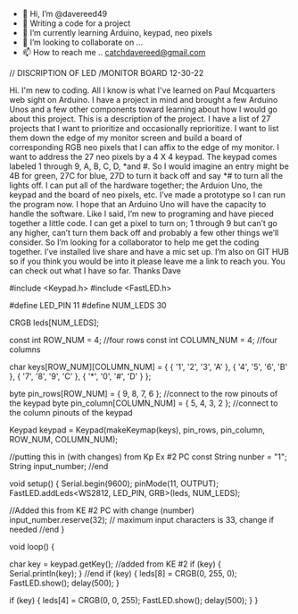 - 👋 Hi, I’m @davereed49
- 👀 Writing a code for a project
- 🌱 I’m currently learning Arduino, keypad, neo pixels
- 💞️ I’m looking to collaborate on ...
- 📫 How to reach me .. catchdavereed@gmail.com

<!---
davereed49/davereed49 is a ✨ special ✨ repository because its `README.md` (this file) appears on your GitHub profile.
You can click the Preview link to take a look at your changes.
--->
//                           DISCRIPTION OF LED /MONITOR BOARD                           12-30-22

Hi. I'm new to coding. All I know is what I've learned on Paul Mcquarters web sight on Arduino. I have a project in mind and brought a few Arduino Unos and a few other components toward learning about how I would go about this project.
This is a description of the project. I have a list of 27 projects that I want to prioritize and occasionally reprioritize. I want to list them down the edge of my monitor screen and build a board of corresponding RGB neo pixels that I can affix to the edge of my monitor. I want to address the 27 neo pixels by a 4 X 4 keypad. The keypad comes labeled 1 through 9, A, B, C, D, *and #. So I would imagine an entry might be 4B for green, 27C for blue, 27D to turn it back off and say *# to turn all the lights off.
I can put all of the hardware together; the Arduion Uno, the keypad and the board of neo pixels, etc. I’ve made a prototype so I can run the program now. I hope that an Arduino Uno will have the capacity to handle the software.
Like I said, I’m new to programing and have pieced together a little code. I can get a pixel to turn on; 1 through 9 but can’t go any higher, can’t turn them back off and probably a few other things we’ll consider.
So I’m looking for a collaborator to help me get the coding together.
I’ve installed live share and have a mic set up. I’m also on GIT HUB so if you think you would be into it please leave me a link to reach you.
You can check out what I have so far.   Thanks    Dave



#include <Keypad.h>
#include <FastLED.h>

#define LED_PIN 11
#define NUM_LEDS 30

CRGB leds[NUM_LEDS];



const int ROW_NUM = 4;     //four rows
const int COLUMN_NUM = 4;  //four columns

char keys[ROW_NUM][COLUMN_NUM] = {
  { '1', '2', '3', 'A' },
  { '4', '5', '6', 'B' },
  { '7', '8', '9', 'C' },
  { '*', '0', '#', 'D' }
};

byte pin_rows[ROW_NUM] = { 9, 8, 7, 6 };       //connect to the row pinouts of the keypad
byte pin_column[COLUMN_NUM] = { 5, 4, 3, 2 };  //connect to the column pinouts of the keypad

Keypad keypad = Keypad(makeKeymap(keys), pin_rows, pin_column, ROW_NUM, COLUMN_NUM);

//putting this in (with changes) from Kp Ex #2 PC
const String nunber = "1";
String input_number;
//end

void setup() {
  Serial.begin(9600);
  pinMode(11, OUTPUT);
  FastLED.addLeds<WS2812, LED_PIN, GRB>(leds, NUM_LEDS);

  //Added this from KE #2 PC with change (number)
  input_number.reserve(32);  // maximum input characters is 33, change if needed
                             //end
}

void loop() {


  char key = keypad.getKey();
  //added from KE #2
  if (key) {
    Serial.println(key);
  }
  //end
  if (key) {
    leds[8] = CRGB(0, 255, 0);
    FastLED.show();
    delay(500);
  }

  if (key) {
    leds[4] = CRGB(0, 0, 255);
    FastLED.show();
    delay(500);
  }
}

